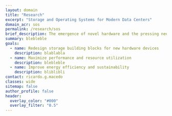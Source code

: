 ```yaml
---
layout: domain
title: "Research"
excerpt: "Storage and Operating Systems for Modern Data Centers"
domain_acr: sos
permalink: /research/sos
brief_description: The emergence of novel hardware and the pressing need to decrease the carbon footprint of computing infrastructures are reshaping how data centers are built and managed. DSR is designing a new generation of storage and OS building blocks fitted for the performance, reliability, and energy consumption of modern infrastructures.
summary: blebleble
goals:
  - name: Redesign storage building blocks for new hardware devices
    description: blablabla
  - name: Maximize performance and resource utilization
    description: blebleble
  - name: Improve energy efficiency and sustainability
    description: bliblibli
contact: ricardo.g.macedo
classes: wide
sitemap: false
author_profile: false
header:
  overlay_color: "#000"
  overlay_filter: "0.5"
---
```


<script
      src="https://code.jquery.com/jquery-3.4.1.min.js"
      integrity="sha256-CSXorXvZcTkaix6Yvo6HppcZGetbYMGWSFlBw8HfCJo="
      crossorigin="anonymous"
    ></script>
<script src="https://unpkg.com/magic-grid/dist/magic-grid.min.js"></script>
